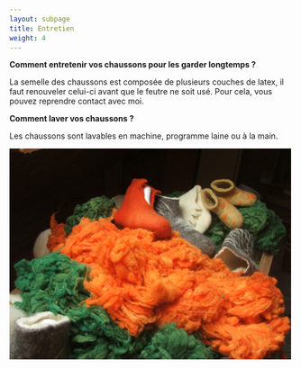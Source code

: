 ```yaml
---
layout: subpage
title: Entretien
weight: 4
---
```

**Comment entretenir vos chaussons pour les garder longtemps ?**

La semelle des chaussons est composée de plusieurs couches de latex, il faut renouveler celui-ci avant que le feutre ne soit usé. Pour cela, vous pouvez reprendre contact avec moi.
 
**Comment laver vos chaussons ?**

Les chaussons sont lavables en machine, programme laine ou à la main.

<div class="centered"><img src="entretien.jpg" style="max-width:100%;width:500px" alt="3 chaussons enfants coeurs et étoiles"></div>